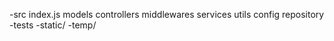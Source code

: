 -src
    index.js
    models
    controllers
    middlewares
    services 
    utils
    config
    repository
-tests
-static/
-temp/